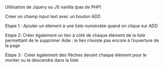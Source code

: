 Utilisation de Jquery ou JS vanilla (pas de PHP)

Créer un champ input text avec un bouton ADD

Etape 1 : Ajouter un élément à une liste numérotée quand on clique sur ADD

Etape 2: Créer également un lien à côté de chaque élément de la liste permettant de le supprimer 
Aide : le lien n’existe pas encore à l’ouverture de la page

Etape 3 : Créer également des flèches devant chaque élément pour le monter ou le descendre dans la liste